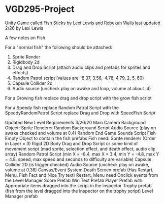 # VGD295-Project
Unity Game called Fish Sticks by Lexi Lewis and Rebekah Walls
last updated 2/26 by Lexi Lewis

A few notes on Fish

For a "normal fish" the following should be attached:
1. Sprite Render
2. Rigidbody 2d
3. Drag and Drop Script (attach audio clips and prefabs for sprites and effects)
4. Random Patrol script (values are -8.37, 3.56,-4.78, 4.79, 2, 5, 60)
5. Capsule Collider 2d
6. Audio source (uncheck play on awake and loop, volume at about .4)

For a Growing fish
replace drag and drop script with the grow fish script

For a Speedy fish
replace Random Patrol Script with the SpeedyRandomPatrol Script
replace Drag and Drop with SpeedFish Script

Updated New Level Requirements 3/26/20
Main Camera
Background Object:
	Sprite Renderer
	Random Background Script
	Audio Source (play on awake checked and volume at  0.4)
	Random End Game Sounds Script
Fish Empty Object to contain the fish prefabs
	Fish need:
		Sprite renderer (Order in Layer = 3)
		Rigid 2D Body
		Drag and Drop Script or some kind of movement script (mad sprite, selection effect, and death effect, audio clip array)
		Random Patrol Script (min X = -8.4, max X = 3.4, min Y = -4.8, max Y = 4.8, speed, max speed and seconds to difficulty are variable)
		Capsule Collider 2D (is trigger checked)
		Audio Source (uncheck play on awake, volume at 0.36)
Canvas/Event System
	Death Screen prefab (Has Restart, Menu, Fish Fact and Nice Try text)
	Restart, Menu need Onclick events from the Level Manager
	Score Prefab
	Win Text Prefab
Player Prefab with Appropriate items dragged into the script in the inspector
Trophy prefab (fish from the level dragged into the inspector on the trophy script)
Level Manager prefab
